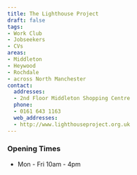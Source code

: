 ```yaml
---
title: The Lighthouse Project
draft: false
tags:
- Work Club
- Jobseekers
- CVs
areas:
- Middleton
- Heywood
- Rochdale
- across North Manchester
contact:
  addresses:
  - 2nd Floor Middleton Shopping Centre
  phone:
  - 0161 643 1163
  web_addresses:
  - http://www.lighthouseproject.org.uk
---
```


### Opening Times
* Mon - Fri 10am - 4pm

